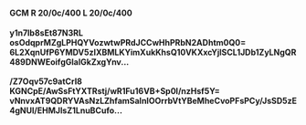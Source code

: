 #### GCM R 20/0c/400 L 20/0c/400
**y1n7lb8sEt87N3RL**<br/>**osOdqprMZgLPHQYVozwtwPRdJCCwHhPRbN2ADhtm0Q0=**<br/>**6L2XqnUfP6YMDV5zIXBMLKYimXukKhsQ10VKXxcYjlSCL1JDb1ZyLNgQR489DNWEoifgGlaIGkZxgYnv...**<br/><br/>
**/Z7Oqv57c9atCrI8**<br/>**KGNCpE/AwSsFtYXTRstj/wR1Fu16VB+Sp0l/nzHsf5Y=**<br/>**vNnvxAT9QDRYVAsNzLZhfamSalnIOOrrbVtYBeMheCvoPFsPCy/JsSD5zE4gNUl/EHMJIsZ1LnuBCufo...**